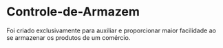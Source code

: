 # Controle-de-Armazem
Foi criado exclusivamente para auxiliar e proporcionar maior facilidade ao se armazenar os produtos de um comércio.
